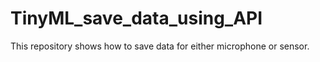 # TinyML_save_data_using_API
This repository shows how to save data for either microphone or sensor.
